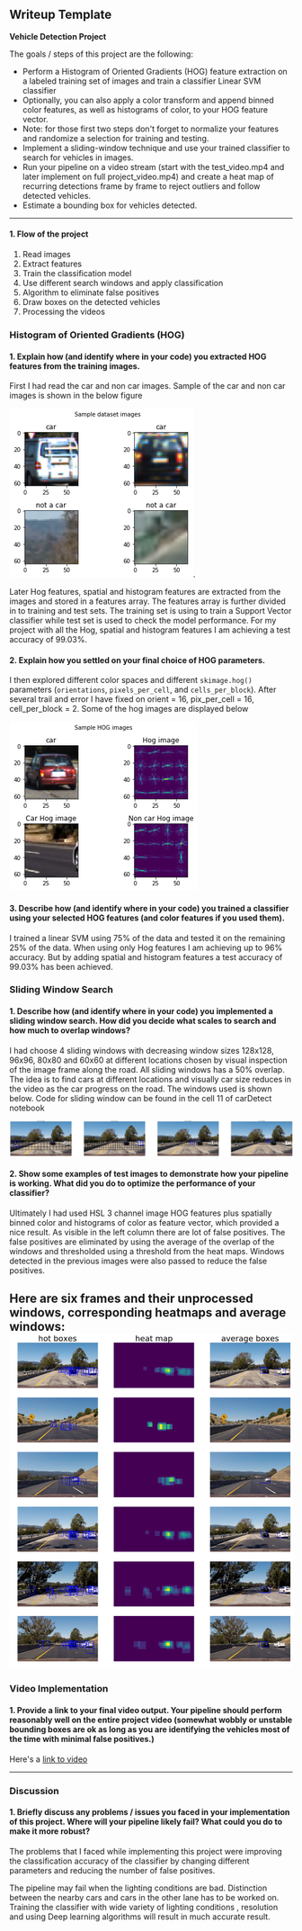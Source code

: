 ## Writeup Template


**Vehicle Detection Project**

The goals / steps of this project are the following:

* Perform a Histogram of Oriented Gradients (HOG) feature extraction on a labeled training set of images and train a classifier Linear SVM classifier
* Optionally, you can also apply a color transform and append binned color features, as well as histograms of color, to your HOG feature vector.
* Note: for those first two steps don't forget to normalize your features and randomize a selection for training and testing.
* Implement a sliding-window technique and use your trained classifier to search for vehicles in images.
* Run your pipeline on a video stream (start with the test_video.mp4 and later implement on full project_video.mp4) and create a heat map of recurring detections frame by frame to reject outliers and follow detected vehicles.
* Estimate a bounding box for vehicles detected.

[//]: # (Image References)
[image1]: https://github.com/willofdiamond/Vehicle-Detection/blob/master/sampleimages.png

[image2]: https://github.com/willofdiamond/Vehicle-Detection/blob/master/Hogimages.png
[image3]: https://github.com/willofdiamond/Vehicle-Detection/blob/master/slidingwindows.png
[image4]: https://github.com/willofdiamond/Vehicle-Detection/blob/master/averagewindows.png
[link to video]: https://github.com/willofdiamond/Vehicle-Detection/blob/master/project_video_result%20.mp4 "Video"



---


#### 1. Flow of the project
1. Read images
2. Extract features
3. Train the classification model
4. Use different search windows and apply classification
5. Algorithm to eliminate false positives
7. Draw boxes on the detected vehicles
6. Processing the videos

### Histogram of Oriented Gradients (HOG)

#### 1. Explain how (and identify where in your code) you extracted HOG features from the training images.

First I had read the car and non car images. Sample of the car and non car images is shown in the below figure

![alt text][image1].

Later Hog features, spatial and histogram features are extracted from the images and stored in a features array. The features array is further divided in to training and test sets. The training set is using to train a Support Vector classifier while test set is used to check the model performance. For my project with all the Hog, spatial and histogram features I am achieving a test accuracy of 99.03%.  



#### 2. Explain how you settled on your final choice of HOG parameters.

I then explored different color spaces and different `skimage.hog()` parameters (`orientations`, `pixels_per_cell`, and `cells_per_block`). After several trail and error I have fixed on  orient = 16, pix_per_cell = 16, cell_per_block = 2. Some of the hog images are displayed below


![alt text][image2]

#### 3. Describe how (and identify where in your code) you trained a classifier using your selected HOG features (and color features if you used them).

I trained a linear SVM using 75% of the data and tested it on the remaining 25% of the data. When using only Hog features I am achieving up to 96% accuracy. But by adding spatial and histogram features a test accuracy of 99.03% has been achieved.

### Sliding Window Search

#### 1. Describe how (and identify where in your code) you implemented a sliding window search.  How did you decide what scales to search and how much to overlap windows?

 I had choose 4 sliding windows with decreasing window sizes 128x128, 96x96, 80x80 and 60x60 at different locations chosen by visual inspection of the image frame along the road. All sliding windows has a 50% overlap. The idea is to find cars at different locations and visually car size reduces in the video as the car progress on the road. The windows used is shown below. Code for sliding window can be found in the cell 11 of carDetect notebook

![alt text][image3]

#### 2. Show some examples of test images to demonstrate how your pipeline is working.  What did you do to optimize the performance of your classifier?

Ultimately I had used HSL 3 channel image HOG features plus spatially binned color and histograms of color as feature vector, which provided a nice result. As visible in the left column there are lot of false positives. The false positives are eliminated by using the average of the overlap of the windows and thresholded using a threshold from the heat maps. Windows detected in the previous images were also passed to reduce the false positives.


Here are six frames and their unprocessed windows, corresponding heatmaps and average windows:
![alt text][image4]
---

### Video Implementation

#### 1. Provide a link to your final video output.  Your pipeline should perform reasonably well on the entire project video (somewhat wobbly or unstable bounding boxes are ok as long as you are identifying the vehicles most of the time with minimal false positives.)
Here's a [link to video]


---

### Discussion

#### 1. Briefly discuss any problems / issues you faced in your implementation of this project.  Where will your pipeline likely fail?  What could you do to make it more robust?

The problems that I faced while implementing this project were improving the classification accuracy of the classifier by changing different parameters and reducing the number of false positives.

The pipeline may fail when the lighting conditions are bad. Distinction between the nearby cars  and cars in the other lane has to be worked on. Training the classifier with wide variety of lighting conditions , resolution and using Deep learning algorithms will result in much accurate result.
